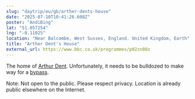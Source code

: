 ```yaml
---
slug: "daytrip/eu/gb/arther-dents-house"
date: "2025-07-10T10:41:26.608Z"
poster: "AndiBing"
lat: "51.057254"
lng: "-0.11025"
location: "Near Balcombe, West Sussex, England. United Kingdom, Earth"
title: "Arther Dent's House"
external_url: https://www.bbc.co.uk/programmes/p02zn08z
---
```

The home of [Arthur Dent](https://en.wikipedia.org/wiki/Arthur_Dent). Unfortunately, it needs to be bulldozed to make way for a [bypass](https://en.wikipedia.org/wiki/Bypass_(road)).

Note: Not open to the public. Please respect privacy. Location is already public elsewhere on the Internet.